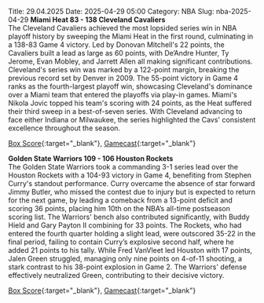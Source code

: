 Title: 29.04.2025
Date: 2025-04-29 05:00
Category: NBA 
Slug: nba-2025-04-29 
**Miami Heat 83 - 138 Cleveland Cavaliers**  
The Cleveland Cavaliers achieved the most lopsided series win in NBA playoff history by sweeping the Miami Heat in the first round, culminating in a 138-83 Game 4 victory. Led by Donovan Mitchell's 22 points, the Cavaliers built a lead as large as 60 points, with De’Andre Hunter, Ty Jerome, Evan Mobley, and Jarrett Allen all making significant contributions. Cleveland's series win was marked by a 122-point margin, breaking the previous record set by Denver in 2009. The 55-point victory in Game 4 ranks as the fourth-largest playoff win, showcasing Cleveland's dominance over a Miami team that entered the playoffs via play-in games. Miami's Nikola Jovic topped his team's scoring with 24 points, as the Heat suffered their third sweep in a best-of-seven series. With Cleveland advancing to face either Indiana or Milwaukee, the series highlighted the Cavs' consistent excellence throughout the season. 

[Box Score](/game/cle-vs-mia-0042400104/box-score){:target="_blank"}, [Gamecast](/game/cle-vs-mia-0042400104){:target="_blank"}<br>

**Golden State Warriors 109 - 106 Houston Rockets**  
The Golden State Warriors took a commanding 3-1 series lead over the Houston Rockets with a 104-93 victory in Game 4, benefiting from Stephen Curry's standout performance. Curry overcame the absence of star forward Jimmy Butler, who missed the contest due to injury but is expected to return for the next game, by leading a comeback from a 13-point deficit and scoring 36 points, placing him 10th on the NBA’s all-time postseason scoring list. The Warriors' bench also contributed significantly, with Buddy Hield and Gary Payton II combining for 33 points. The Rockets, who had entered the fourth quarter holding a slight lead, were outscored 35-22 in the final period, failing to contain Curry’s explosive second half, where he added 21 points to his tally. While Fred VanVleet led Houston with 17 points, Jalen Green struggled, managing only nine points on 4-of-11 shooting, a stark contrast to his 38-point explosion in Game 2. The Warriors' defense effectively neutralized Green, contributing to their decisive victory. 

[Box Score](/game/hou-vs-gsw-0042400154/box-score){:target="_blank"}, [Gamecast](/game/hou-vs-gsw-0042400154){:target="_blank"}<br>

